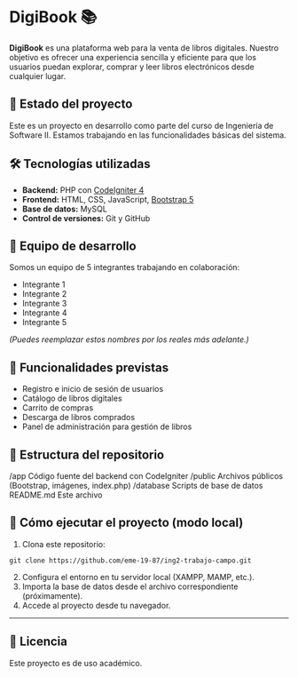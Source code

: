 # DigiBook 📚

**DigiBook** es una plataforma web para la venta de libros digitales. Nuestro objetivo es ofrecer una experiencia sencilla y eficiente para que los usuarios puedan explorar, comprar y leer libros electrónicos desde cualquier lugar.

## 🚀 Estado del proyecto

Este es un proyecto en desarrollo como parte del curso de Ingeniería de Software II. Estamos trabajando en las funcionalidades básicas del sistema.

## 🛠️ Tecnologías utilizadas

- **Backend:** PHP con [CodeIgniter 4](https://codeigniter.com/)
- **Frontend:** HTML, CSS, JavaScript, [Bootstrap 5](https://getbootstrap.com/)
- **Base de datos:** MySQL
- **Control de versiones:** Git y GitHub

## 👥 Equipo de desarrollo

Somos un equipo de 5 integrantes trabajando en colaboración:

- Integrante 1  
- Integrante 2  
- Integrante 3  
- Integrante 4  
- Integrante 5  

*(Puedes reemplazar estos nombres por los reales más adelante.)*

## 📌 Funcionalidades previstas

- Registro e inicio de sesión de usuarios  
- Catálogo de libros digitales  
- Carrito de compras  
- Descarga de libros comprados  
- Panel de administración para gestión de libros  

## 📁 Estructura del repositorio

/app Código fuente del backend con CodeIgniter 
/public Archivos públicos (Bootstrap, imágenes, index.php) 
/database Scripts de base de datos
README.md Este archivo


## 🔧 Cómo ejecutar el proyecto (modo local)

1. Clona este repositorio:
```
git clone https://github.com/eme-19-87/ing2-trabajo-campo.git
```
2. Configura el entorno en tu servidor local (XAMPP, MAMP, etc.).
3. Importa la base de datos desde el archivo correspondiente (próximamente).
4. Accede al proyecto desde tu navegador.

---

## 📄 Licencia

Este proyecto es de uso académico.
